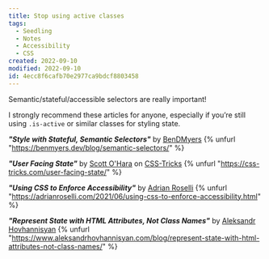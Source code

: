 ```yaml
---
title: Stop using active classes
tags:
  - Seedling
  - Notes
  - Accessibility
  - CSS
created: 2022-09-10
modified: 2022-09-10
id: 4ecc8f6cafb70e2977ca9bdcf8803458
---
```


Semantic/stateful/accessible selectors are really important!

I strongly recommend these articles for anyone, especially if you’re still using `.is-active` or similar classes for styling state.

**_"Style with Stateful, Semantic Selectors"_** by [BenDMyers](https://benmyers.dev/)
{% unfurl "https://benmyers.dev/blog/semantic-selectors/" %}

**_"User Facing State"_** by [Scott O'Hara](https://www.scottohara.me/) on [CSS-Tricks](https://css-tricks.com/)
{% unfurl "https://css-tricks.com/user-facing-state/" %}

**_"Using CSS to Enforce Accessibility"_** by [Adrian Roselli](https://adrianroselli.com/)
{% unfurl "https://adrianroselli.com/2021/06/using-css-to-enforce-accessibility.html" %}

**_"Represent State with HTML Attributes, Not Class Names"_** by [Aleksandr Hovhannisyan](https://www.aleksandrhovhannisyan.com/)
{% unfurl "https://www.aleksandrhovhannisyan.com/blog/represent-state-with-html-attributes-not-class-names/" %}

